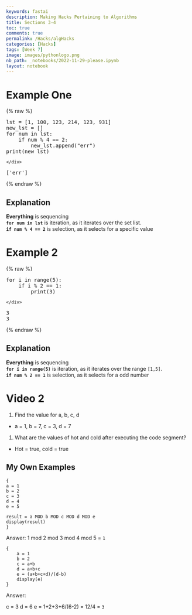 ```yaml
---
keywords: fastai
description: Making Hacks Pertaining to Algorithms
title: Sections 3-4
toc: true
comments: true
permalink: /Hacks/algHacks
categories: [Hacks]
tags: [Week 7]
image: images/pythonlogo.png
nb_path: _notebooks/2022-11-29-please.ipynb
layout: notebook
---
```


<!--
#################################################
### THIS FILE WAS AUTOGENERATED! DO NOT EDIT! ###
#################################################
# file to edit: _notebooks/2022-11-29-please.ipynb
-->

<div class="container" id="notebook-container">
        
<div class="cell border-box-sizing text_cell rendered"><div class="inner_cell">
<div class="text_cell_render border-box-sizing rendered_html">
<h1 id="Example-One">Example One<a class="anchor-link" href="#Example-One"> </a></h1>
</div>
</div>
</div>
    {% raw %}
    
<div class="cell border-box-sizing code_cell rendered">
<div class="input">

<div class="inner_cell">
    <div class="input_area">
<div class=" highlight hl-ipython3"><pre><span></span><span class="n">lst</span> <span class="o">=</span> <span class="p">[</span><span class="mi">1</span><span class="p">,</span> <span class="mi">100</span><span class="p">,</span> <span class="mi">123</span><span class="p">,</span> <span class="mi">214</span><span class="p">,</span> <span class="mi">123</span><span class="p">,</span> <span class="mi">931</span><span class="p">]</span>
<span class="n">new_lst</span> <span class="o">=</span> <span class="p">[]</span>
<span class="k">for</span> <span class="n">num</span> <span class="ow">in</span> <span class="n">lst</span><span class="p">:</span>
    <span class="k">if</span> <span class="n">num</span> <span class="o">%</span> <span class="mi">4</span> <span class="o">==</span> <span class="mi">2</span><span class="p">:</span>
        <span class="n">new_lst</span><span class="o">.</span><span class="n">append</span><span class="p">(</span><span class="s2">&quot;err&quot;</span><span class="p">)</span>
<span class="nb">print</span><span class="p">(</span><span class="n">new_lst</span><span class="p">)</span>
</pre></div>

    </div>
</div>
</div>

<div class="output_wrapper">
<div class="output">

<div class="output_area">

<div class="output_subarea output_stream output_stdout output_text">
<pre>[&#39;err&#39;]
</pre>
</div>
</div>

</div>
</div>

</div>
    {% endraw %}

<div class="cell border-box-sizing text_cell rendered"><div class="inner_cell">
<div class="text_cell_render border-box-sizing rendered_html">
<h2 id="Explanation">Explanation<a class="anchor-link" href="#Explanation"> </a></h2><p><strong>Everything</strong> is sequencing <br>
<strong><code>for num in lst</code></strong> is iteration, as it iterates over the set list. <br>
<strong><code>if num % 4 == 2</code></strong> is selection, as it selects for a specific value</p>

</div>
</div>
</div>
<div class="cell border-box-sizing text_cell rendered"><div class="inner_cell">
<div class="text_cell_render border-box-sizing rendered_html">
<h1 id="Example-2">Example 2<a class="anchor-link" href="#Example-2"> </a></h1>
</div>
</div>
</div>
    {% raw %}
    
<div class="cell border-box-sizing code_cell rendered">
<div class="input">

<div class="inner_cell">
    <div class="input_area">
<div class=" highlight hl-ipython3"><pre><span></span><span class="k">for</span> <span class="n">i</span> <span class="ow">in</span> <span class="nb">range</span><span class="p">(</span><span class="mi">5</span><span class="p">):</span>
    <span class="k">if</span> <span class="n">i</span> <span class="o">%</span> <span class="mi">2</span> <span class="o">==</span> <span class="mi">1</span><span class="p">:</span>
        <span class="nb">print</span><span class="p">(</span><span class="mi">3</span><span class="p">)</span>
</pre></div>

    </div>
</div>
</div>

<div class="output_wrapper">
<div class="output">

<div class="output_area">

<div class="output_subarea output_stream output_stdout output_text">
<pre>3
3
</pre>
</div>
</div>

</div>
</div>

</div>
    {% endraw %}

<div class="cell border-box-sizing text_cell rendered"><div class="inner_cell">
<div class="text_cell_render border-box-sizing rendered_html">
<h2 id="Explanation">Explanation<a class="anchor-link" href="#Explanation"> </a></h2><p><strong>Everything</strong> is sequencing <br>
<strong><code>for i in range(5)</code></strong> is iteration, as it iterates over the range <code>[1,5]</code>. <br>
<strong><code>if num % 2 == 1</code></strong> is selection, as it selects for a odd number</p>

</div>
</div>
</div>
<div class="cell border-box-sizing text_cell rendered"><div class="inner_cell">
<div class="text_cell_render border-box-sizing rendered_html">
<h1 id="Video-2">Video 2<a class="anchor-link" href="#Video-2"> </a></h1><ol>
<li>Find the value for a, b, c, d</li>
</ol>
<ul>
<li>a = 1, b = 7, c = 3, d = 7
<br></li>
</ul>
<ol>
<li>What are the values of hot and cold after executing the code segment?</li>
</ol>
<ul>
<li>Hot = true, cold = true</li>
</ul>

</div>
</div>
</div>
<div class="cell border-box-sizing text_cell rendered"><div class="inner_cell">
<div class="text_cell_render border-box-sizing rendered_html">
<h2 id="My-Own-Examples">My Own Examples<a class="anchor-link" href="#My-Own-Examples"> </a></h2>
</div>
</div>
</div>
<div class="cell border-box-sizing text_cell rendered"><div class="inner_cell">
<div class="text_cell_render border-box-sizing rendered_html">

<pre><code>{
a = 1
b = 2
c = 3
d = 4
e = 5

result = a MOD b MOD c MOD d MOD e 
display(result)
}</code></pre>

</div>
</div>
</div>
<div class="cell border-box-sizing text_cell rendered"><div class="inner_cell">
<div class="text_cell_render border-box-sizing rendered_html">
<p>Answer: 1 mod 2 mod 3 mod 4 mod 5 = <code>1</code></p>

</div>
</div>
</div>
<div class="cell border-box-sizing text_cell rendered"><div class="inner_cell">
<div class="text_cell_render border-box-sizing rendered_html">

<pre><code>{
    a = 1
    b = 2
    c = a+b
    d = a+b+c
    e = (a+b+c+d)/(d-b)
    display(e)
}</code></pre>

</div>
</div>
</div>
<div class="cell border-box-sizing text_cell rendered"><div class="inner_cell">
<div class="text_cell_render border-box-sizing rendered_html">
<p>Answer:</p>

</div>
</div>
</div>
<div class="cell border-box-sizing text_cell rendered"><div class="inner_cell">
<div class="text_cell_render border-box-sizing rendered_html">
<p>c = 3
d = 6
e = 1+2+3+6/(6-2) = 12/4 = 
<code>3</code></p>

</div>
</div>
</div>
</div>
 

